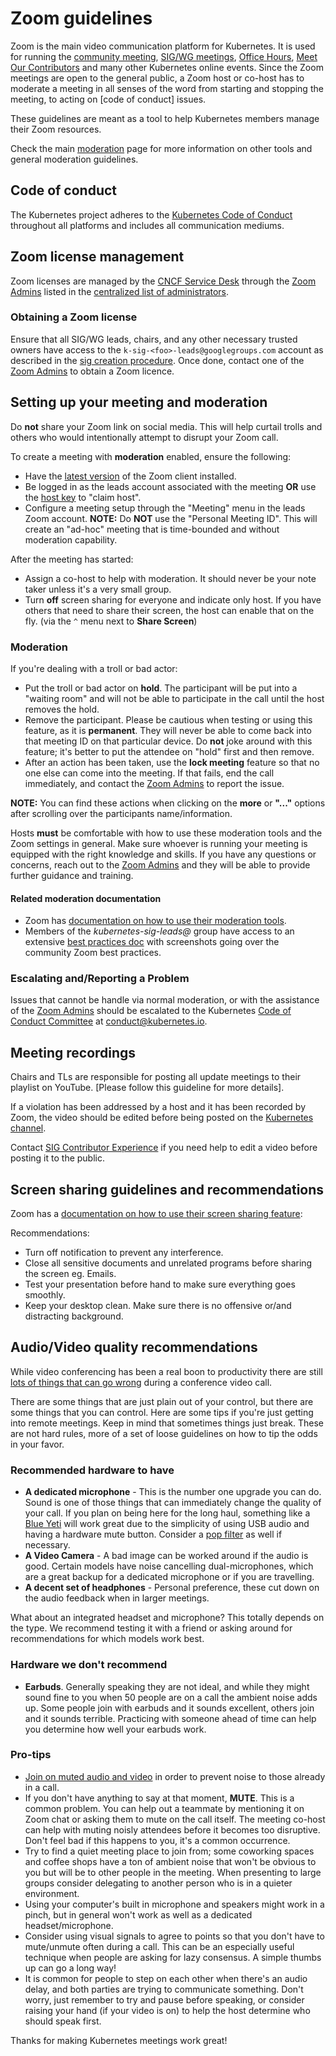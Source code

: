 # Zoom guidelines

Zoom is the main video communication platform for Kubernetes.
It is used for running the [community meeting], [SIG/WG meetings],
[Office Hours], [Meet Our Contributors] and many other Kubernetes online events.
Since the Zoom meetings are open to the general public, a Zoom host or co-host
has to moderate a meeting in all senses of the word from starting and stopping
the meeting, to acting on [code of conduct] issues.

These guidelines are meant as a tool to help Kubernetes members manage their
Zoom resources. 

Check the main [moderation] page for more information on other tools and general
moderation guidelines.


## Code of conduct

The Kubernetes project adheres to the [Kubernetes Code of Conduct] throughout all
platforms and includes all communication mediums.


## Zoom license management

Zoom licenses are managed by the [CNCF Service Desk] through the [Zoom Admins]
listed in the [centralized list of administrators].


### Obtaining a Zoom license

Ensure that all SIG/WG leads, chairs, and any other necessary trusted owners 
have access to the `k-sig-<foo>-leads@googlegroups.com` account as described
in the [sig creation procedure]. Once done, contact one of the [Zoom Admins]
to obtain a Zoom licence.


## Setting up your meeting and moderation

Do **not** share your Zoom link on social media. This will help curtail trolls
and others who would intentionally attempt to disrupt your Zoom call.

To create a meeting with **moderation** enabled, ensure the following:

- Have the [latest version] of the Zoom client installed.
- Be logged in as the leads account associated with the meeting **OR** use the
  [host key] to "claim host". 
- Configure a meeting setup through the "Meeting" menu in the leads Zoom account.
  **NOTE:** Do **NOT** use the "Personal Meeting ID". This will create an 
  "ad-hoc" meeting that is time-bounded and without moderation capability.

After the meeting has started:

- Assign a co-host to help with moderation. It should never be your note taker
  unless it's a very small group.
- Turn **off** screen sharing for everyone and indicate only host. If you have
  others that need to share their screen, the host can enable that on the fly.
  (via the `^` menu next to **Share Screen**)

### Moderation

If you're dealing with a troll or bad actor:

- Put the troll or bad actor on **hold**. The participant will be put into a 
  "waiting room" and will not be able to participate in the call until the host
  removes the hold.
- Remove the participant. Please be cautious when testing or using this feature,
  as it is **permanent**. They will never be able to come back into that meeting
  ID on that particular device. Do **not** joke around with this feature; it's
  better to put the attendee on "hold" first and then remove.
- After an action has been taken, use the **lock meeting** feature so that no
  one else can come into the meeting. If that fails, end the call immediately,
  and contact the [Zoom Admins] to report the issue.

**NOTE:** You can find these actions when clicking on the **more** or **"..."**
options after scrolling over the participants name/information.

Hosts **must** be comfortable with how to use these moderation tools and the
Zoom settings in general. Make sure whoever is running your meeting is equipped
with the right knowledge and skills. If you have any questions or concerns, 
reach out to the [Zoom Admins] and they will be able to provide further guidance
and training.


#### Related moderation documentation

- Zoom has [documentation on how to use their moderation tools].
- Members of the _kubernetes-sig-leads@_ group have access to an extensive 
  [best practices doc] with screenshots going over the community Zoom best
  practices.


### Escalating and/Reporting a Problem

Issues that cannot be handle via normal moderation, or with the assistance of the
[Zoom Admins] should be escalated to the Kubernetes [Code of Conduct Committee]
at conduct@kubernetes.io.


## Meeting recordings

Chairs and TLs are responsible for posting all update meetings to their playlist
on YouTube. [Please follow this guideline for more details].

If a violation has been addressed by a host and it has been recorded by Zoom,
the video should be edited before being posted on the [Kubernetes channel].

Contact [SIG Contributor Experience] if you need help to edit a video before
posting it to the public.


## Screen sharing guidelines and recommendations

Zoom has a [documentation on how to use their screen sharing feature]:

Recommendations:

- Turn off notification to prevent any interference.
- Close all sensitive documents and unrelated programs before sharing the screen
  eg. Emails.
- Test your presentation before hand to make sure everything goes smoothly.
- Keep your desktop clean. Make sure there is no offensive or/and distracting
  background.


## Audio/Video quality recommendations

While video conferencing has been a real boon to productivity there are still
[lots of things that can go wrong] during a conference video call.

There are some things that are just plain out of your control, but there are
some things that you can control. Here are some tips if you're just getting into
remote meetings. Keep in mind that sometimes things just break. These are not
hard rules, more of a set of loose guidelines on how to tip the odds in your
favor.


### Recommended hardware to have

- **A dedicated microphone** - This is the number one upgrade you can do. Sound
  is one of those things that can immediately change the quality of your call.
  If you plan on being here for the long haul, something like a [Blue Yeti] will
  work great due to the simplicity of using USB audio and having a hardware
  mute button. Consider a [pop filter] as well if necessary.
- **A Video Camera** - A bad image can be worked around if the audio is good.
  Certain models have noise cancelling dual-microphones, which are a great
  backup for a dedicated microphone or if you are travelling.
- **A decent set of headphones** - Personal preference, these cut down on the
  audio feedback when in larger meetings.

What about an integrated headset and microphone? This totally depends on the
type. We recommend testing it with a friend or asking around for recommendations
for which models work best.


### Hardware we don't recommend

- **Earbuds**. Generally speaking they are not ideal, and while they might sound
  fine to you when 50 people are on a call the ambient noise adds up. Some
  people join with earbuds and it sounds excellent, others join and it sounds
  terrible. Practicing with someone ahead of time can help you determine how
  well your earbuds work.

### Pro-tips

- [Join on muted audio and video] in order to prevent noise to those already in
  a call.
- If you don't have anything to say at that moment, **MUTE**. This is a common
  problem. You can help out a teammate by mentioning it on Zoom chat or asking
  them to mute on the call itself. The meeting co-host can help with muting
  noisly attendees before it becomes too disruptive. Don't feel bad if this
  happens to you, it's a common occurrence.
- Try to find a quiet meeting place to join from; some coworking spaces and
  coffee shops have a ton of ambient noise that won't be obvious to you but
  will be to other people in the meeting. When presenting to large groups
  consider delegating to another person who is in a quieter environment.
- Using your computer's built in microphone and speakers might work in a pinch,
  but in general won't work as well as a dedicated headset/microphone.
- Consider using visual signals to agree to points so that you don't have to
  mute/unmute often during a call. This can be an especially useful technique
  when people are asking for lazy consensus. A simple thumbs up can go a long
  way!
- It is common for people to step on each other when there's an audio delay,
  and both parties are trying to communicate something. Don't worry, just
  remember to try and pause before speaking, or consider raising your hand
  (if your video is on) to help the host determine who should speak first.

Thanks for making Kubernetes meetings work great!


[community meeting]: /events/community-meeting.md
[SIG/WG meetings]: /sig-list.md
[Office Hours]: /events/office-hours.md
[Meet Our Contributors]: /mentoring/meet-our-contributors.md
[moderation]: ./moderation.md
[zoom admins]: /moderators.md#zoom
[host key]: https://support.zoom.us/hc/en-us/articles/205172555-Host-Key
[CNCF Service Desk]: https://github.com/cncf/servicedesk
[Kubernetes Code of Conduct]: /code-of-conduct.md
[code of conduct committee]: /committee-code-of-conduct/README.md
[SIG Creation procedure]: /sig-governance.md#sig-creation-and-maintenance-procedure
[latest version]: https://zoom.us/download
[documentation on how to use their moderation tools]: https://support.zoom.us/hc/en-us/articles/201362603-Host-Controls-in-a-Meeting
[best practices doc]: https://docs.google.com/document/d/1fudC_diqhN2TdclGKnQ4Omu4mwom83kYbZ5uzVRI07w/edit?usp=sharing
[Kubernetes channel]: https://www.youtube.com/c/kubernetescommunity
[SIG Contributor Experience]: /sig-contributor-experience
[Please follow this guideline for more details.]: ./K8sYoutubeCollaboration.md
[centralized list of administrators]: ./moderators.md
[documentation on how to use their screen sharing feature]: https://support.zoom.us/hc/en-us/articles/201362153-How-Do-I-Share-My-Screen
[lots of things that can go wrong]: https://www.youtube.com/watch?v=JMOOG7rWTPg
[Blue Yeti]: https://www.bluedesigns.com/products/yeti/
[pop filter]: https://en.wikipedia.org/wiki/Pop_filter
[Join on muted audio and video]: https://support.zoom.us/hc/en-us/articles/203024649-Video-Or-Microphone-Off-By-Attendee
